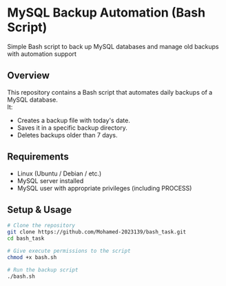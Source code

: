 # MySQL Backup Automation (Bash Script)
Simple Bash script to back up MySQL databases and manage old backups with automation support

## Overview
This repository contains a Bash script that automates daily backups of a MySQL database.  
It:
- Creates a backup file with today's date.  
- Saves it in a specific backup directory.  
- Deletes backups older than 7 days.  

## Requirements
- Linux (Ubuntu / Debian / etc.)  
- MySQL server installed  
- MySQL user with appropriate privileges (including PROCESS)  

## Setup & Usage

```bash
# Clone the repository
git clone https://github.com/Mohamed-2023139/bash_task.git
cd bash_task

# Give execute permissions to the script
chmod +x bash.sh

# Run the backup script
./bash.sh
